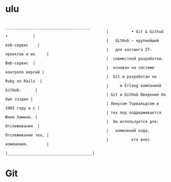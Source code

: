 # ulu

                                                 _____________________________________
                                                |          • Git & Githud •           |
                                                |   GitHub — крупнейший веб-сервис    |
                                                |   для хостинга IT-проектов и их     |
                                                |  совместной разработки. Веб-сервис  |
                                                |  основан на системе контроля версий |
                                                |  Git и разработан на Ruby on Rails  |
                                                |     и Erlang компанией GitHub.      |
                                                | Git и GitHub Введение Он был создан |
                                                | Линусом Торвальдсом в 2005 году и с |
                                                | тех пор поддерживается Юнио Хамано. |
                                                |  Он используется для: Отслеживания  |
                                                |   изменений кода. Отслеживание тех, |
                                                |          кто внес изменения.        |
                                                |_____________________________________|
# Git

